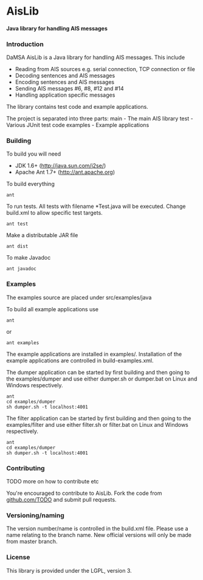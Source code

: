AisLib
======

#### Java library for handling AIS messages ####

### Introduction ###

DaMSA AisLib is a Java library for handling AIS messages. This include

* Reading from AIS sources e.g. serial connection, TCP connection or file
* Decoding sentences and AIS messages
* Encoding sentences and AIS messages
* Sending AIS messages #6, #8, #12 and #14
* Handling application specific messages

The library contains test code and example applications.

The project is separated into three parts:
  main     - The main AIS library
  test     - Various JUnit test code
  examples - Example applications


### Building ###

To build you will need

* JDK 1.6+ (http://java.sun.com/j2se/)
* Apache Ant 1.7+ (http://ant.apache.org)

To build everything
 
	ant
 
To run tests. All tests with filename *Test.java will be executed. 
Change build.xml to allow specific test targets.

	ant test

Make a distributable JAR file

	ant dist
 
To make Javadoc

	ant javadoc
 

### Examples ###

The examples source are placed under src/examples/java

To build all example applications use 

	ant 
  
or

	ant examples
  
The example applications are installed in examples/. Installation of the
example applications are controlled in build-examples.xml.

The dumper application can be started by first building and then going to
the examples/dumper and use either dumper.sh or dumper.bat on Linux and
Windows respectively.

	ant
	cd examples/dumper
	sh dumper.sh -t localhost:4001
  
The filter application can be started by first building and then going to
the examples/filter and use either filter.sh or filter.bat on Linux and
Windows respectively.

	ant
	cd examples/dumper
	sh dumper.sh -t localhost:4001
  

### Contributing ###

TODO more on how to contribute etc

You're encouraged to contribute to AisLib. Fork the code from 
[github.com/TODO](https://github.com/TODO) and submit pull requests.

### Versioning/naming ###

The version number/name is controlled in the build.xml file. Please use a 
name relating to the branch name. New official versions will only be made from
master branch. 

### License ###

This library is provided under the LGPL, version 3.